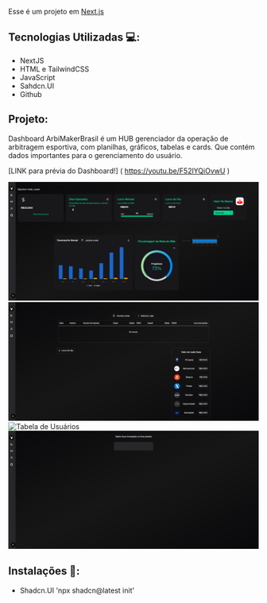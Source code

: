 Esse é um projeto em [Next.js](https://nextjs.org)

## Tecnologias Utilizadas 💻:

- NextJS
- HTML e TailwindCSS
- JavaScript
- Sahdcn.UI
- Github

## Projeto:

Dashboard ArbiMakerBrasil é um HUB gerenciador da operação de arbitragem esportiva, com planilhas, gráficos, tabelas e cards. Que contém dados importantes para o gerenciamento do usuário.

[LINK para prévia do Dashboard!]
( https://youtu.be/F52lYQiOvwU )

![Painel Principal](/public/fotos/Dashboard-painel.png)
![Tabela de Jogos](/public/fotos/Dashboard-jogos.png) 
![Tabela de Usuários](/public/fotos/Dashboard-usuários.png)
![Área de anotações](/public/fotos/Dashbord-Anotações.png)

## Instalações 🚀:
- Shadcn.UI
'npx shadcn@latest init'

